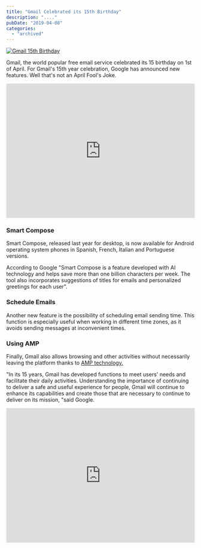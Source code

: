 ```yaml
---
title: "Gmail Celebrated its 15th Birthday"
description: "...."
pubDate: "2019-04-08"
categories: 
  - "archived"
---
```


[![Gmail 15th Birthday](/images/Google-Gmail-15th-Birthday-Anniversary-Celebrations.jpg)](https://3.bp.blogspot.com/-ITVpnSI8w3I/XKuNyb_KmUI/AAAAAAAAIvo/GiGYh2b88Wc5pYQPRWPceyq2eQ1sjCGvwCLcBGAs/s1600/Google-Gmail-15th-Birthday-Anniversary-Celebrations.jpg)

  

Gmail, the world popular free email service celebrated its 15 birthday on 1st of April. For Gmail's 15th year celebration, Google has announced new features. Well that's not an April Fool's Joke.

  

<iframe allowfullscreen data-thumbnail-src="https://i.ytimg.com/vi/vcTAVNV_6VY/0.jpg" frameborder="0" height="360" src="https://www.youtube.com/embed/vcTAVNV_6VY?feature=player_embedded" width="100%"></iframe>

  

  

### Smart Compose

  

Smart Compose, released last year for desktop, is now available for Android operating system phones in Spanish, French, Italian and Portuguese versions.

  

According to Google "Smart Compose is a feature developed with AI technology and helps save more than one billion characters per week. The tool also incorporates suggestions of titles for emails and personalized greetings for each user".

  

### Schedule Emails

  

Another new feature is the possibility of scheduling email sending time. This function is especially useful when working in different time zones, as it avoids sending messages at inconvenient times. 

  

### Using AMP

  

Finally, Gmail also allows browsing and other activities without necessarily leaving the platform thanks to [AMP technology.](https://www.buddhilive.com/2016/02/google-amp-will-be-launched-officially.html)

  

"In its 15 years, Gmail has developed functions to meet users' needs and facilitate their daily activities. Understanding the importance of continuing to deliver a safe and useful experience for people, Gmail will continue to enhance its capabilities and create those that are necessary to continue to deliver on its mission, "said Google.  
  

<iframe allowfullscreen data-thumbnail-src="https://i.ytimg.com/vi/QCDYAdJKxCY/0.jpg" frameborder="0" height="360" src="https://www.youtube.com/embed/QCDYAdJKxCY?feature=player_embedded" width="100%"></iframe>
